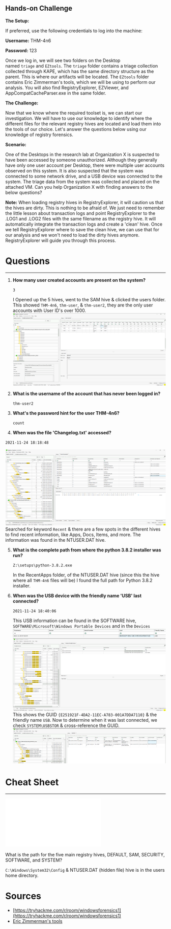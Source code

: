 ## Hands-on Challenge

**The Setup:**

If preferred, use the following credentials to log into the machine:

**Username:** THM-4n6

**Password:** 123

Once we log in, we will see two folders on the Desktop named `triage` and `EZtools`. The `triage` folder contains a triage collection collected through KAPE, which has the same directory structure as the parent. This is where our artifacts will be located. The `EZtools` folder contains Eric Zimmerman's tools, which we will be using to perform our analysis. You will also find RegistryExplorer, EZViewer, and AppCompatCacheParser.exe in the same folder.

**The Challenge:**

﻿Now that we know where the required toolset is, we can start our investigation. We will have to use our knowledge to identify where the different files for the relevant registry hives are located and load them into the tools of our choice. Let's answer the questions below using our knowledge of registry forensics.

**Scenario:**

One of the Desktops in the research lab at Organization X is suspected to have been accessed by someone unauthorized. Although they generally have only one user account per Desktop, there were multiple user accounts observed on this system. It is also suspected that the system was connected to some network drive, and a USB device was connected to the system. The triage data from the system was collected and placed on the attached VM. Can you help Organization X with finding answers to the below questions?

**Note:** When loading registry hives in RegistryExplorer, it will caution us that the hives are dirty. This is nothing to be afraid of. We just need to remember the little lesson about transaction logs and point RegistryExplorer to the .LOG1 and .LOG2 files with the same filename as the registry hive. It will automatically integrate the transaction logs and create a 'clean' hive. Once we tell RegistryExplorer where to save the clean hive, we can use that for our analysis and we won't need to load the dirty hives anymore. RegistryExplorer will guide you through this process.

# Questions
---------------------
1. **How many user created accounts are present on the system?**

   ```plaintext
   3
   ```
	I Opened up the 5 hives, went to the SAM hive & clicked the users folder.  This showed `THM-4n6`, `thm-user`, & `thm-user2`, they are the only user accounts with User ID's over 1000.
	![](assets/c1f0095f0c99b94ef7fda44f97961730.png)<br>

2. **What is the username of the account that has never been logged in?**

   ```plaintext
   thm-user2
   ```

3. **What's the password hint for the user THM-4n6?**

   ```plaintext
   count
   ```

4. **When was the file 'Changelog.txt' accessed?**

```plaintext
2021-11-24 18:18:48
```

![](assets/Pasted%20image%2020240829085020.png) <br>
	Searched for keyword `Recent` & there are a few spots in the different hives to find recent information, like Apps, Docs, Items, and more.  The information was found in the NTUSER.DAT hive.

5. **What is the complete path from where the python 3.8.2 installer was run?**

   ```plaintext
   Z:\setups\python-3.8.2.exe
   ```
	In the RecentApps folder, of the NTUSER.DAT hive (since this the hive where all `THM-4n6` files will be) I found the full path for Python 3.8.2 installer.

6. **When was the USB device with the friendly name 'USB' last connected?**

   ```plaintext
   2021-11-24 18:40:06
   ``` 
	This USB information can be found in the SOFTWARE hive, `SOFTWARE\Microsoft\Windows Portable Devices` and in the `Devices`
	![](assets/43ac820c78937470fc6d4ef3fccf3aa6.png)
	![](assets/ea203a61c31a64373bac818a9104c398.png)
	This shows the GUID `{E251921F-4DA2-11EC-A783-001A7DDA7110}` & the friendly name `USB`.  Now to determine when it was last connected, we check `SYSTEM\USBSTOR` & cross-reference the GUID.
	![](assets/e48343a0d1f4b2e321ae97d97105c0bd.png)

# Cheat Sheet
-------------------
 
![](assets/WindowsForensicsCheatsheet-TryHackMe-1642092762578.pdf)

What is the path for the five main registry hives, DEFAULT, SAM, SECURITY, SOFTWARE, and SYSTEM?

`C:\Windows\System32\Config` & NTUSER.DAT (hidden file) hive is in the users home directory.

# Sources
- [https://tryhackme.com/r/room/windowsforensics1](https://tryhackme.com/r/room/windowsforensics1)
- [Eric Zimmerman's tools](https://ericzimmerman.github.io/#!index.md)
